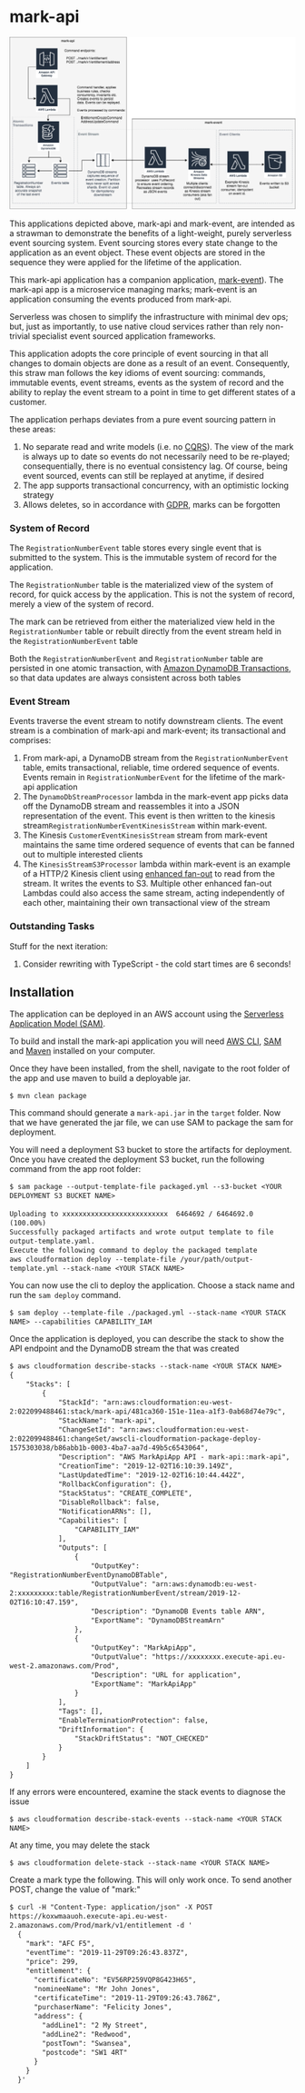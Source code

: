 # mark-api

![mark](mark-api.png)

This applications depicted above, mark-api and mark-event, are intended as a strawman to demonstrate the benefits of a light-weight, purely serverless event sourcing system. Event sourcing stores every state change to the application as an event object. These event objects are stored in the sequence they were applied for the lifetime of the application.

This mark-api application has a companion application, [mark-event](https://github.com/simon-cutts/mark-event)). The mark-api app is a microservice managing marks; mark-event is an application consuming the events produced from mark-api.

Serverless was chosen to simplify the infrastructure with minimal dev ops; but, just as importantly, to use native cloud services rather than rely non-trivial specialist event sourced application frameworks. 

This application adopts the core principle of event sourcing in that all changes to domain objects are done as a result of an event. Consequently, this straw man follows the key idioms of event sourcing: commands, immutable events, event streams, events as the system of record and the ability to replay the event stream to a point in time to get different states of a customer.

The application perhaps deviates from a pure event sourcing pattern in these areas:

1. No separate read and write models (i.e. no [CQRS](https://martinfowler.com/bliki/CQRS.html)). The view of the mark is always up to date so events do not necessarily need to be re-played; consequentially, there is no eventual consistency lag. Of course, being event sourced, events can still be replayed at anytime, if desired
2. The app supports transactional concurrency, with an optimistic locking strategy
2. Allows deletes, so in accordance with [GDPR](https://gdpr-info.eu/art-17-gdpr/), marks can be forgotten

### System of Record

The `RegistrationNumberEvent` table stores every single event that is submitted to the system. This is the immutable system of record for the application.

The `RegistrationNumber` table is the materialized view of the system of record, for quick access by the application. This is not the system of record, merely a view of the system of record. 

The mark can be retrieved from either the materialized view held in the `RegistrationNumber` table or rebuilt directly from the event stream held in the `RegistrationNumberEvent` table

Both the `RegistrationNumberEvent` and `RegistrationNumber` table are persisted in one atomic transaction, with [Amazon DynamoDB Transactions](https://docs.aws.amazon.com/amazondynamodb/latest/developerguide/transactions.html), so that data updates are always consistent across both tables  

### Event Stream

Events traverse the event stream to notify downstream clients. The event stream is a combination of mark-api and mark-event; its transactional and comprises:

1. From mark-api, a DynamoDB stream from the `RegistrationNumberEvent` table, emits transactional, reliable, time ordered sequence of events. Events remain in `RegistrationNumberEvent` for the lifetime of the mark-api application 
2. The `DynamoDbStreamProcessor` lambda in the mark-event app picks data off the DynamoDB stream and reassembles it into a JSON representation of the event. This event is then written to the kinesis stream`RegistrationNumberEventKinesisStream` within mark-event.
3. The Kinesis `CustomerEventKinesisStream` stream from mark-event maintains the same time ordered sequence of events that can be fanned out to multiple interested clients
4. The `KinesisStreamS3Processor` lambda within mark-event is an example of a HTTP/2 Kinesis client using [enhanced fan-out](https://docs.aws.amazon.com/streams/latest/dev/introduction-to-enhanced-consumers.html) to read from the stream. It writes the events to S3. Multiple other enhanced fan-out Lambdas could also access the same stream, acting independently of each other, maintaining their own transactional view of the stream 

### Outstanding Tasks

Stuff for the next iteration:

1. Consider rewriting with TypeScript - the cold start times are 6 seconds!

## Installation
The application can be deployed in an AWS account using the [Serverless Application Model (SAM)](https://github.com/awslabs/serverless-application-model). 

To build and install the mark-api application you will need [AWS CLI](https://aws.amazon.com/cli/), [SAM](https://github.com/awslabs/serverless-application-model) and [Maven](https://maven.apache.org/) installed on your computer.

Once they have been installed, from the shell, navigate to the root folder of the app and use maven to build a deployable jar. 
```
$ mvn clean package
```

This command should generate a `mark-api.jar` in the `target` folder. Now that we have generated the jar file, we can use SAM to package the sam for deployment. 

You will need a deployment S3 bucket to store the artifacts for deployment. Once you have created the deployment S3 bucket, run the following command from the app root folder:

```
$ sam package --output-template-file packaged.yml --s3-bucket <YOUR DEPLOYMENT S3 BUCKET NAME>

Uploading to xxxxxxxxxxxxxxxxxxxxxxxxxx  6464692 / 6464692.0  (100.00%)
Successfully packaged artifacts and wrote output template to file output-template.yaml.
Execute the following command to deploy the packaged template
aws cloudformation deploy --template-file /your/path/output-template.yml --stack-name <YOUR STACK NAME>
```

You can now use the cli to deploy the application. Choose a stack name and run the `sam deploy` command.
 
```
$ sam deploy --template-file ./packaged.yml --stack-name <YOUR STACK NAME> --capabilities CAPABILITY_IAM
```

Once the application is deployed, you can describe the stack to show the API endpoint and the DynamoDB stream the that was created

```
$ aws cloudformation describe-stacks --stack-name <YOUR STACK NAME>
{
    "Stacks": [
        {
            "StackId": "arn:aws:cloudformation:eu-west-2:022099488461:stack/mark-api/481ca360-151e-11ea-a1f3-0ab68d74e79c",
            "StackName": "mark-api",
            "ChangeSetId": "arn:aws:cloudformation:eu-west-2:022099488461:changeSet/awscli-cloudformation-package-deploy-1575303038/b86abb1b-0003-4ba7-aa7d-49b5c6543064",
            "Description": "AWS MarkApiApp API - mark-api::mark-api",
            "CreationTime": "2019-12-02T16:10:39.149Z",
            "LastUpdatedTime": "2019-12-02T16:10:44.442Z",
            "RollbackConfiguration": {},
            "StackStatus": "CREATE_COMPLETE",
            "DisableRollback": false,
            "NotificationARNs": [],
            "Capabilities": [
                "CAPABILITY_IAM"
            ],
            "Outputs": [
                {
                    "OutputKey": "RegistrationNumberEventDynamoDBTable",
                    "OutputValue": "arn:aws:dynamodb:eu-west-2:xxxxxxxxx:table/RegistrationNumberEvent/stream/2019-12-02T16:10:47.159",
                    "Description": "DynamoDB Events table ARN",
                    "ExportName": "DynamoDBStreamArn"
                },
                {
                    "OutputKey": "MarkApiApp",
                    "OutputValue": "https://xxxxxxxx.execute-api.eu-west-2.amazonaws.com/Prod",
                    "Description": "URL for application",
                    "ExportName": "MarkApiApp"
                }
            ],
            "Tags": [],
            "EnableTerminationProtection": false,
            "DriftInformation": {
                "StackDriftStatus": "NOT_CHECKED"
            }
        }
    ]
}
```

If any errors were encountered, examine the stack events to diagnose the issue

```
$ aws cloudformation describe-stack-events --stack-name <YOUR STACK NAME>
```

At any time, you may delete the stack

```
$ aws cloudformation delete-stack --stack-name <YOUR STACK NAME>
```

Create a mark type the following. This will only work once. To send another POST, change the value of "mark:"

```
$ curl -H "Content-Type: application/json" -X POST https://koxwmaauoh.execute-api.eu-west-2.amazonaws.com/Prod/mark/v1/entitlement -d '
  {
    "mark": "AFC F5",
    "eventTime": "2019-11-29T09:26:43.837Z",
    "price": 299,
    "entitlement": {
      "certificateNo": "EV56RP259VQP8G423H65",
      "nomineeName": "Mr John Jones",
      "certificateTime": "2019-11-29T09:26:43.786Z",
      "purchaserName": "Felicity Jones",
      "address": {
        "addLine1": "2 My Street",
        "addLine2": "Redwood",
        "postTown": "Swansea",
        "postcode": "SW1 4RT"
      }
    }
  }'

```